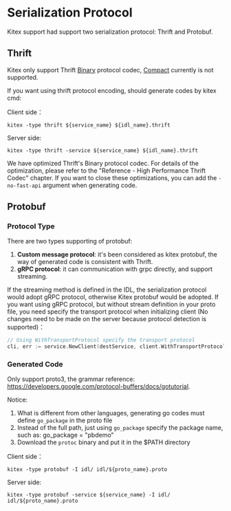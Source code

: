 # Serialization Protocol

Kitex support had support two serialization protocol: Thrift and Protobuf.

## Thrift

Kitex only support Thrift [Binary](https://github.com/apache/thrift/blob/master/doc/specs/thrift-binary-protocol.md) protocol codec, [Compact](https://github.com/apache/thrift/blob/master/doc/specs/thrift-compact-protocol.md) currently is not supported.

If you want using thrift protocol encoding, should generate codes by kitex cmd:

Client side：

```
kitex -type thrift ${service_name} ${idl_name}.thrift
```

Server side:

 ```
kitex -type thrift -service ${service_name} ${idl_name}.thrift
 ```

We have optimized Thrift's Binary protocol codec. For details of the optimization, please refer to the "Reference - High Performance Thrift Codec" chapter. If you want to close these optimizations, you can add the `-no-fast-api` argument when generating code.

## Protobuf

### Protocol Type

There are two types supporting of protobuf:

1. **Custom message protocol**: it's been considered as kitex protobuf, the way of generated code is consistent with Thrift.
2. **gRPC protocol**: it can communication with grpc directly, and support streaming.

If the streaming method is defined in the IDL, the serialization protocol would adopt gRPC protocol, otherwise Kitex protobuf would be adopted. If you want using gRPC protocol, but without stream definition in your proto file, you need specify the transport protocol when initializing client (No changes need to be made on the server because protocol detection is supported)：

```go
// Using WithTransportProtocol specify the transport protocol
cli, err := service.NewClient(destService, client.WithTransportProtocol(transport.GRPC))
```

### Generated Code

Only support proto3, the grammar reference: https://developers.google.com/protocol-buffers/docs/gotutorial.

Notice:

1. What is different from other languages, generating go codes must define `go_package` in the proto file
2. Instead of the full path, just using `go_package` specify the package name, such as: go_package = "pbdemo"
3. Download the `protoc` binary and put it in the $PATH directory

Client side：

```
kitex -type protobuf -I idl/ idl/${proto_name}.proto
```

Server side:

```
kitex -type protobuf -service ${service_name} -I idl/ idl/${proto_name}.proto
```

